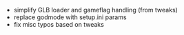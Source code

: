 * simplify GLB loader and gameflag handling (from tweaks)
* replace godmode with setup.ini params
* fix misc typos based on tweaks